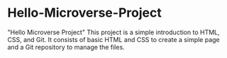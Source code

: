# Hello-Microverse-Project
"Hello Microverse Project" This project is a simple introduction to HTML, CSS, and Git. It consists of basic HTML and CSS to create a simple page and a Git repository to manage the files.
